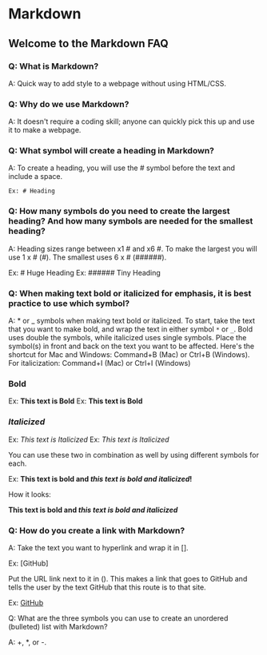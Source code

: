 # Markdown

## Welcome to the Markdown FAQ

### Q: What is Markdown?

A: Quick way to add style to a webpage without using HTML/CSS.

### Q: Why do we use Markdown?

A: It doesn't require a coding skill; anyone can quickly pick this up and use it to make a webpage.

### Q: What symbol will create a heading in Markdown?

A: To create a heading, you will use the # symbol before the text and include a space.

`Ex: # Heading`

### Q: How many symbols do you need to create the largest heading? And how many symbols are needed for the smallest heading?

A: Heading sizes range between x1 # and x6 #. To make the largest you will use 1 x # (#). The smallest uses 6 x # (######).

Ex: # Huge Heading
Ex: ###### Tiny Heading

### Q: When making text bold or italicized for emphasis, it is best practice to use which symbol?

A: * or _ symbols when making text bold or italicized. To start, take the text that you want to make bold, and wrap the text in either symbol `*` or `_`. Bold uses double the symbols, while italicized uses single symbols. Place the symbol(s) in front and back on the text you want to be affected. Here's the shortcut for Mac and Windows: Command+B (Mac) or Ctrl+B (Windows). For italicization: Command+I (Mac) or Ctrl+I (Windows)

### **Bold**

Ex: **This text is Bold**
Ex: __This text is Bold__

### *Italicized*

Ex: *This text is Italicized*
Ex: _This text is Italicized_
  
You can use these two in combination as well by using different symbols for each.

Ex: **This text is bold and _this text is bold and italicized_!**

How it looks:

**This text is bold and *this text is bold and italicized***

### Q: How do you create a link with Markdown?

A: Take the text you want to hyperlink and wrap it in [].

Ex: [GitHub]
    
Put the URL link next to it in (). This makes a link that goes to GitHub and tells the user by the text GitHub that this route is to that site.

Ex: [GitHub](https://github.com/)

Q: What are the three symbols you can use to create an unordered (bulleted) list with Markdown?

A: +, *, or -.
